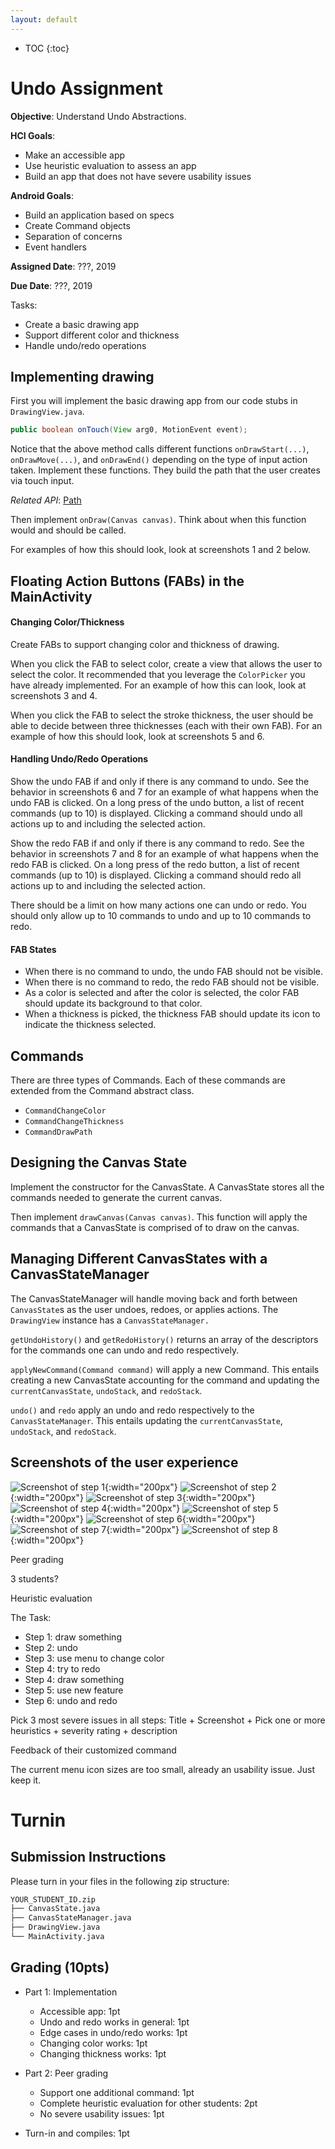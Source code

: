 ```yaml
---
layout: default
---
```


* TOC
{:toc}

# Undo Assignment

**Objective**: Understand Undo Abstractions.

**HCI Goals**:
- Make an accessible app
- Use heuristic evaluation to assess an app
- Build an app that does not have severe usability issues

**Android Goals**:
- Build an application based on specs
- Create Command objects
- Separation of concerns
- Event handlers


**Assigned Date**: ???, 2019

**Due Date**: ???, 2019

Tasks:
- Create a basic drawing app
- Support different color and thickness
- Handle undo/redo operations

## Implementing drawing

First you will implement the basic drawing app from our code stubs in `DrawingView.java`.

```java
public boolean onTouch(View arg0, MotionEvent event);
```

Notice that the above method calls different functions `onDrawStart(...)`, `onDrawMove(...)`, and `onDrawEnd()` depending on the type of input action taken. Implement these functions. They build the path that the user creates via touch input.

*Related API*:
[Path](https://developer.android.com/reference/android/graphics/Path)

Then implement `onDraw(Canvas canvas)`. Think about when this function would and should be called.

For examples of how this should look, look at screenshots 1 and 2 below.

## Floating Action Buttons (FABs) in the MainActivity

#### Changing Color/Thickness
Create FABs to support changing color and thickness of drawing.

When you click the FAB to select color, create a view that allows
the user to select the color. It recommended that you leverage the
`ColorPicker` you have already implemented. For an example of how this
can look, look at screenshots 3 and 4.

When you click the FAB to select the stroke thickness, the user should be
able to decide between three thicknesses (each with their own FAB). For
an example of how this should look, look at screenshots 5 and 6.

#### Handling Undo/Redo Operations
Show the undo FAB if and only if there is any command to undo. See the behavior in screenshots 6 and 7 for an example of what happens when
the undo FAB is clicked. On a long press of the undo button, a list of
recent commands (up to 10) is displayed. Clicking a command should undo all actions up to and including the selected action.

Show the redo FAB if and only if there is any command to redo. See the behavior in screenshots 7 and 8 for an example of what happens when the
redo FAB is clicked. On a long press of the redo button, a list of recent commands (up to 10) is displayed. Clicking a command should redo all actions up to and including the selected action.

There should be a limit on how many actions one can undo or redo. You should only allow up to 10 commands to undo and up to 10 commands to redo.

#### FAB States
 - When there is no command to undo, the undo FAB should not be visible.
 - When there is no command to redo, the redo FAB should not be visible.
 - As a color is selected and after the color is selected, the color FAB
 should update its background to that color.
 - When a thickness is picked, the thickness FAB should update its icon
 to indicate the thickness selected.

## Commands
There are three types of Commands. Each of these commands are extended from the Command abstract class.

- `CommandChangeColor`
- `CommandChangeThickness`
- `CommandDrawPath`

## Designing the Canvas State
Implement the constructor for the CanvasState. A CanvasState stores
all the commands needed to generate the current canvas.

Then implement `drawCanvas(Canvas canvas)`. This function will apply
the commands that a CanvasState is comprised of to draw on the canvas.

## Managing Different CanvasStates with a CanvasStateManager
The CanvasStateManager will handle moving back and forth between `CanvasState`s as the user undoes, redoes, or applies actions. The
`DrawingView` instance has a `CanvasStateManager.`

`getUndoHistory()` and `getRedoHistory()` returns an array of the descriptors for the commands one can undo and redo respectively.

`applyNewCommand(Command command)` will apply a new Command. This entails
creating a new CanvasState accounting for the command and updating
the `currentCanvasState`, `undoStack`, and `redoStack`.

`undo()` and `redo` apply an undo and redo respectively to the `CanvasStateManager`. This entails
updating the `currentCanvasState`, `undoStack`, and `redoStack`.

## Screenshots of the user experience

![Screenshot of step 1](undo-img/1.png){:width="200px"}
![Screenshot of step 2](undo-img/2.png){:width="200px"}
![Screenshot of step 3](undo-img/3.png){:width="200px"}
![Screenshot of step 4](undo-img/4.png){:width="200px"}
![Screenshot of step 5](undo-img/5.png){:width="200px"}
![Screenshot of step 6](undo-img/6.png){:width="200px"}
![Screenshot of step 7](undo-img/7.png){:width="200px"}
![Screenshot of step 8](undo-img/8.png){:width="200px"}


Peer grading

3 students?

Heuristic evaluation

The Task:
- Step 1: draw something
- Step 2: undo
- Step 3: use menu to change color
- Step 4: try to redo
- Step 4: draw something
- Step 5: use new feature
- Step 6: undo and redo

Pick 3 most severe issues in all steps: Title + Screenshot + Pick one or more heuristics + severity rating + description

Feedback of their customized command

The current menu icon sizes are too small, already an usability issue. Just keep it.


# Turnin
## Submission Instructions

Please turn in your files in the following zip structure:

```bash
YOUR_STUDENT_ID.zip
├── CanvasState.java
├── CanvasStateManager.java
├── DrawingView.java
└── MainActivity.java
```


## Grading (10pts)

- Part 1: Implementation
  - Accessible app: 1pt
  - Undo and redo works in general: 1pt
  - Edge cases in undo/redo works: 1pt
  - Changing color works: 1pt
  - Changing thickness works: 1pt

- Part 2: Peer grading
  - Support one additional command: 1pt
  - Complete heuristic evaluation for other students: 2pt
  - No severe usability issues: 1pt
- Turn-in and compiles: 1pt
